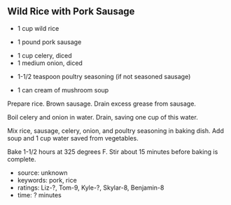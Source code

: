 Wild Rice with Pork Sausage
---------------------------

- 1 cup wild rice
<!-- -->
- 1 pound pork sausage
<!-- -->
- 1 cup celery, diced
- 1 medium onion, diced
<!-- -->
- 1-1/2 teaspoon poultry seasoning (if not seasoned sausage)
<!-- -->
- 1 can cream of mushroom soup

Prepare rice.  Brown sausage.  Drain excess grease from sausage.

Boil celery and onion in water.  Drain, saving one cup of this water.

Mix rice, sausage, celery, onion, and poultry seasoning in baking
dish.  Add soup and 1 cup water saved from vegetables.

Bake 1-1/2 hours at 325 degrees F.  Stir about 15 minutes before
baking is complete.

- source: unknown
- keywords: pork, rice
- ratings: Liz-?, Tom-9, Kyle-?, Skylar-8, Benjamin-8
- time: ? minutes
